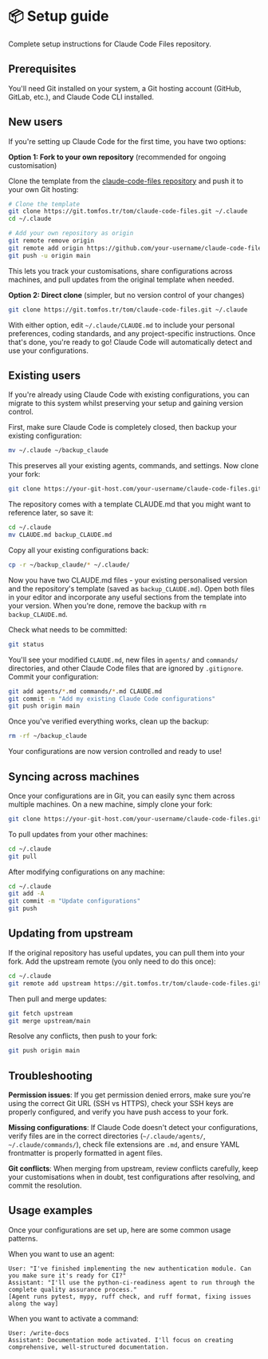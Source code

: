 # 📦 Setup guide

Complete setup instructions for Claude Code Files repository.

## Prerequisites

You'll need Git installed on your system, a Git hosting account (GitHub, GitLab, etc.), and Claude
Code CLI installed.

## New users

If you're setting up Claude Code for the first time, you have two options:

**Option 1: Fork to your own repository** (recommended for ongoing customisation)

Clone the template from the [claude-code-files repository](https://git.tomfos.tr/tom/claude-code-files)
and push it to your own Git hosting:

```bash
# Clone the template
git clone https://git.tomfos.tr/tom/claude-code-files.git ~/.claude
cd ~/.claude

# Add your own repository as origin
git remote remove origin
git remote add origin https://github.com/your-username/claude-code-files.git
git push -u origin main
```

This lets you track your customisations, share configurations across machines, and pull updates
from the original template when needed.

**Option 2: Direct clone** (simpler, but no version control of your changes)

```bash
git clone https://git.tomfos.tr/tom/claude-code-files.git ~/.claude
```

With either option, edit `~/.claude/CLAUDE.md` to include your personal preferences, coding
standards, and any project-specific instructions. Once that's done, you're ready to go! Claude Code
will automatically detect and use your configurations.

## Existing users

If you're already using Claude Code with existing configurations, you can migrate to this system
whilst preserving your setup and gaining version control.

First, make sure Claude Code is completely closed, then backup your existing configuration:

```bash
mv ~/.claude ~/backup_claude
```

This preserves all your existing agents, commands, and settings. Now clone your fork:

```bash
git clone https://your-git-host.com/your-username/claude-code-files.git ~/.claude
```

The repository comes with a template CLAUDE.md that you might want to reference later, so save it:

```bash
cd ~/.claude
mv CLAUDE.md backup_CLAUDE.md
```

Copy all your existing configurations back:

```bash
cp -r ~/backup_claude/* ~/.claude/
```

Now you have two CLAUDE.md files - your existing personalised version and the repository's template
(saved as `backup_CLAUDE.md`). Open both files in your editor and incorporate any useful sections
from the template into your version. When you're done, remove the backup with `rm backup_CLAUDE.md`.

Check what needs to be committed:

```bash
git status
```

You'll see your modified `CLAUDE.md`, new files in `agents/` and `commands/` directories, and other
Claude Code files that are ignored by `.gitignore`. Commit your configuration:

```bash
git add agents/*.md commands/*.md CLAUDE.md
git commit -m "Add my existing Claude Code configurations"
git push origin main
```

Once you've verified everything works, clean up the backup:

```bash
rm -rf ~/backup_claude
```

Your configurations are now version controlled and ready to use!

## Syncing across machines

Once your configurations are in Git, you can easily sync them across multiple machines. On a new
machine, simply clone your fork:

```bash
git clone https://your-git-host.com/your-username/claude-code-files.git ~/.claude
```

To pull updates from your other machines:

```bash
cd ~/.claude
git pull
```

After modifying configurations on any machine:

```bash
cd ~/.claude
git add -A
git commit -m "Update configurations"
git push
```

## Updating from upstream

If the original repository has useful updates, you can pull them into your fork. Add the upstream
remote (you only need to do this once):

```bash
cd ~/.claude
git remote add upstream https://git.tomfos.tr/tom/claude-code-files.git
```

Then pull and merge updates:

```bash
git fetch upstream
git merge upstream/main
```

Resolve any conflicts, then push to your fork:

```bash
git push origin main
```

## Troubleshooting

**Permission issues**: If you get permission denied errors, make sure you're using the correct Git
URL (SSH vs HTTPS), check your SSH keys are properly configured, and verify you have push access to
your fork.

**Missing configurations**: If Claude Code doesn't detect your configurations, verify files are in
the correct directories (`~/.claude/agents/`, `~/.claude/commands/`), check file extensions are
`.md`, and ensure YAML frontmatter is properly formatted in agent files.

**Git conflicts**: When merging from upstream, review conflicts carefully, keep your customisations
when in doubt, test configurations after resolving, and commit the resolution.

## Usage examples

Once your configurations are set up, here are some common usage patterns.

When you want to use an agent:

```plain
User: "I've finished implementing the new authentication module. Can you make sure it's ready for CI?"
Assistant: "I'll use the python-ci-readiness agent to run through the complete quality assurance process."
[Agent runs pytest, mypy, ruff check, and ruff format, fixing issues along the way]
```

When you want to activate a command:

```plain
User: /write-docs
Assistant: Documentation mode activated. I'll focus on creating comprehensive, well-structured documentation.
```
